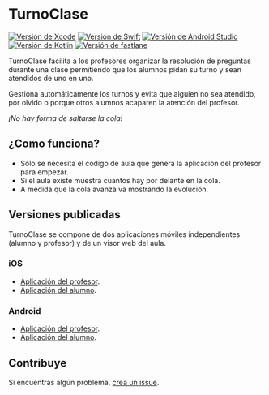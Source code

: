 # TurnoClase

[![Versión de Xcode](https://img.shields.io/badge/Xcode-11.4-3cacfa.svg?label=Xcode&longCache=true)](https://developer.apple.com/xcode/)
[![Versión de Swift](https://img.shields.io/badge/Swift-5.2-f05339.svg?label=Swift&longCache=true)](https://developer.apple.com/swift/)
[![Versión de Android Studio](https://img.shields.io/badge/Android%20Studio-3.6.1-a4c639.svg?label=Android%20Studio&longCache=true)](https://developer.android.com/studio/index.html)
[![Versión de Kotlin](https://img.shields.io/badge/Kotlin-1.3.71-ff8802.svg?label=Kotlin&longCache=true)](https://kotlinlang.org/)
[![Versión de fastlane](https://img.shields.io/badge/fastlane-2.144.0-ff0201.svg?label=fastlane&longCache=true)](https://fastlane.tools/)

TurnoClase facilita a los profesores organizar la resolución de preguntas durante una clase permitiendo que los alumnos pidan su turno y sean atendidos de uno en uno.

Gestiona automáticamente los turnos y evita que alguien no sea atendido, por olvido o porque otros alumnos acaparen la atención del profesor.

*¡No hay forma de saltarse la cola!*

## ¿Como funciona?

- Sólo se necesita el código de aula que genera la aplicación del profesor para empezar.
- Si el aula existe muestra cuantos hay por delante en la cola.
- A medida que la cola avanza va mostrando la evolución.

## Versiones publicadas

TurnoClase se compone de dos aplicaciones móviles independientes (alumno y profesor) y de un visor web del aula.

### iOS

- [Aplicación del profesor](https://apps.apple.com/us/app/turnoclase-teacher/id1016192152?l=es&ls=1).
- [Aplicación del alumno](https://apps.apple.com/us/app/turnoclase/id1016190896?l=es&ls=1).

### Android

- [Aplicación del profesor](https://play.google.com/store/apps/details?id=com.jaureguialzo.turnoclaseprofesor).
- [Aplicación del alumno](https://play.google.com/store/apps/details?id=com.jaureguialzo.turnoclase).

## Contribuye

Si encuentras algún problema, [crea un issue](https://github.com/ijaureguialzo/turnoclase/issues).
